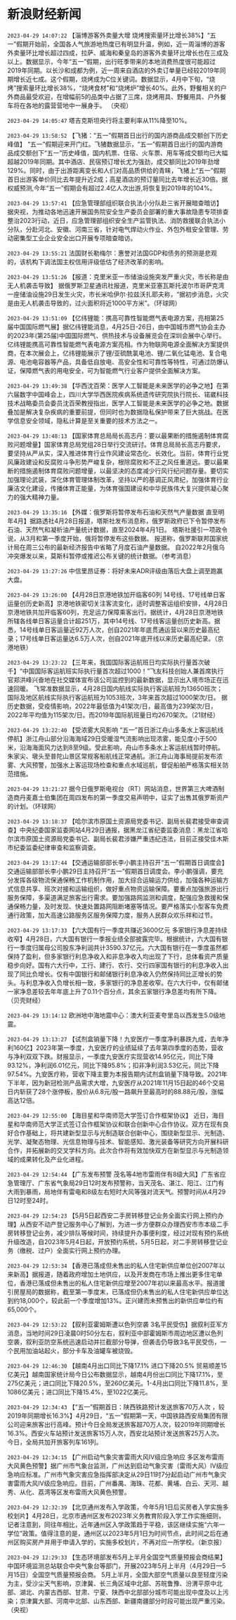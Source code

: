 # 新浪财经新闻
`2023-04-29 14:07:22` 【淄博游客外卖量大增 烧烤搜索量环比增长38%】“五一”假期开始前，全国各人气旅游地热度已有明显升温，例如，近一周淄博的游客外卖量环比增长超过四成，拉萨、威海和秦皇岛的游客外卖量环比增长也在三成及以上。数据显示，今年“五一”假期，出行旺季带来的本地消费热度很可能超过2019年同期。以长沙和成都为例，近一周来自酒店的外卖订单量已经较2019年同期增长近七成。这个假期，烧烤成为C位关键词。数据显示，4月中下旬，“烧烤”搜索量环比增长38%，“烧烤食材”和“烧烤炉”增长40%。此外，野餐相关的户外商品最受欢迎，在增幅前5的品类中占据了三席，烧烤用具、野餐用具、户外餐车将在各地的露营营地中一展身手。 （央视）

`2023-04-29 14:05:47` 塔吉克斯坦央行将主要利率从11%降至10%。

`2023-04-29 13:58:52` 【飞猪：“五一”假期首日出行的国内游商品成交额创下历史峰值】 “五一”假期迎来开门红。飞猪数据显示，“五一”假期首日出行的国内游商品成交额创下“五一”历史峰值，国内机票、住宿、火车票、用车等成交额均已大幅超越2019年同期。其中酒店、民宿预订增长尤为强劲，成交额同比2019年劲增129%。同时，由于出游距离变长和人们对高品质供给的青睐，飞猪上“五一”假期首日出游客单价同比去年提升近2成；高星酒店的预订量同比去年增长近30倍。据权威预测,今年“五一”假期会有超过2.4亿人次出游,将恢复到2019年的104%。

`2023-04-29 13:57:41` 【应急管理部组织联合执法小分队赴三省开展暗查暗访】 据央视，为推动各地迅速开展国务院安全生产委员会部署的重大事故隐患专项排查整治2023行动，近日，应急管理部组织安全生产监管执法、消防救援联合执法小分队，分赴河北、安徽、河南三省，针对电气焊动火作业、外包外租安全管理、劳动密集型工业企业安全出口开展专项暗查暗访。

`2023-04-29 13:55:21` 法国财长勒梅尔：惠誉对法国GDP和债务的预测是悲观的，该机构下调法国主权信用评级低估了经济改革的影响。

`2023-04-29 13:51:26` 【报道：克里米亚一市储油设施突发严重火灾，市长称是由无人机袭击导致】 据俄罗斯卫星通讯社报道，克里米亚塞瓦斯托波尔市哥萨克湾一座储油设施29日发生火灾，市长米哈伊尔·拉兹沃扎耶夫称，“据初步消息，火灾是由无人机袭击导致的，过火面积将近1000平方米”。（环球网）

`2023-04-29 13:51:09` 【亿纬锂能：携高可靠性智能燃气表电源方案，亮相第25届中国国际燃气展】据亿纬锂能消息，4月25日-26日，由中国城市燃气协会主办的2023年(第25届)中国国际燃气、供热技术与设备展览会在深圳会展中心举行。亿纬锂能携高可靠性智能燃气表电源方案亮相。作为物联网电源全面解决方案提供商，在本次展会上，亿纬锂能展示了锂/亚硫酰氯电池、锂/二氧化锰电池、复合电源、电池电容器等产品，具备低自放电、高安全性和可靠性等特性，可通过防爆认证，保障燃气表的用电安全，可为智能燃气行业客户提供全面解决方案。

`2023-04-29 13:49:38` 【华西沈百荣：医学人工智能是未来医学的必争之地】在第六届数字中国峰会上，四川大学华西医院疾病系统遗传研究院执行院长、锘崴科技技术战略委员会委员沈百荣教授指出，医学人工智能是未来医学的必争之地。数据叠加是解决复杂疾病的重要前提，但同时也为数据隐私保护带来了巨大挑战。在医学信息安全领域，隐私计算是至关重要的技术方法之一。

`2023-04-29 13:48:13` 【国家体育总局局长高志丹：要以最果断的措施遏制体育腐败问题增量】国家体育总局党组28日举行交流研讨。体育总局局长高志丹要求，要坚持从严从实，深入推进体育行业作风建设常态化、长效化。当前，体育行业党风廉政建设和反腐败斗争形势严峻复杂，根除腐败和不正之风任重道远。要以最果断的措施遏制体育腐败问题增量，以最坚决的态度减少行风行纪问题存量。要切实加强理论武装，深化体育管理体制改革，坚持以严的基调正风肃纪，加强体育行业廉洁文化建设，传播体育正能量，为体育强国建设和中华民族伟大复兴提供凝心聚力的强大精神力量。

`2023-04-29 13:35:16` 【外媒：俄罗斯将暂停发布石油和天然气产量数据 直至明年4月】据路透社4月28日报道，塔斯社发布消息称，俄罗斯政府已下令暂停发布石油、天然气和凝析油产量统计数据，直至2024年4月1日。 塔斯社援引一项政令说，从3月和第一季度开始，俄将暂停发布这些数据。 报道称，俄罗斯联邦国家统计局在周三公布的最新经济报告中省略了月度石油产量数据。 自2022年2月俄乌冲突爆发以来，莫斯科暂停或推迟公布关键的统计数据。（参考消息）

`2023-04-29 13:27:26` 中信里昂证券：将好未来ADR评级由落后大盘上调至跑赢大盘。

`2023-04-29 13:26:00` 【4月28日京港地铁加开临客60列 14号线、17号线单日客运量创历史新高】京港地铁密切关注客流变化，适时调整客运组织安排，4月28日京港地铁共加开临客60列，充足运力保障乘客出行。据统计，4月28日京港地铁所辖各线单日客运量合计超251万，其中14号线、17号线客运量创历史新高。据悉，14号线单日客运量近92万人次，创自2021年年底贯通运营以来历史最高纪录；17号线单日客运量达6.5万人次，创自2021年底开线以来历史最高纪录。（京港地铁）

`2023-04-29 13:23:22` 【三年来，我国国际客运航班日均实际执行量首次破千】“中国国际客运航班实际执行量首次超过1000！”飞友科技创始人兼首席执行官郑洪峰兴奋地在社交媒体宣布该公司监控到的最新数据，显示出入境市场正在迅速回暖。 飞常准数据显示，4月28日国内航线实际执行客运航班为13650班次；国际及地区航线实际执行客运航班为1053班次，3年来首次超过1000架次/日。 据历史数据，受疫情影响，2022年最低值为41架次/日，最高值为239架次/日，2022年平均值为115架次/日。而2019年国际航班量日均2670架次。（21财经）

`2023-04-29 13:22:40` 【受浓雾大风影响 “五一”首日浙江舟山多条水上客运航线停航】浙江舟山部分沿海海域29日受暖湿气流影响出现浓雾，能见度小于500米，沿海海面风力达到8至9级。受此影响，舟山市多条水上客运航线暂时停航。朱家尖、墩头至普陀山景区常规客船航线正常通航。浙江舟山海事局提前发布浓雾、大风预警，加强水上客运现场检查和重点水域巡航，督促船舶严格落实相关防范措施。

`2023-04-29 13:21:27` 据今日俄罗斯电视台（RT）网站消息，世界第三大啤酒制造商丹麦嘉士伯集团在周四发布的第一季度交易声明中，证实了出售其俄罗斯资产的计划。（环球网）

`2023-04-29 13:18:37` 【哈尔滨市原国土资源局党委书记、副局长裴君接受审查调查】中央纪委国家监委网站4月29日通报，据黑龙江省纪委监委消息：黑龙江省哈尔滨市原国土资源局党委书记、副局长裴君涉嫌严重违纪违法，目前正接受佳木斯市纪委监委纪律审查和监察调查。

`2023-04-29 13:17:44` 【交通运输部部长李小鹏主持召开“五一”假期首日调度会】交通运输部部长李小鹏29日主持召开“五一”假期首日调度会。李小鹏强调，要充分发挥各级物流保通保畅工作机制作用，加大综合运输运力供给，加强各种运输方式信息共享、班次对接和运输组织，做好重点物资运输保障。要重点加强旅游出行服务保障，多渠道满足旅客出行需求。要加强路网监测和调度，配强应急救援和保通保畅力量，及时发现、快速处置路网阻断堵塞等情况。要严格落实小型客车免费通行政策，加大高速公路服务区服务保障力度，服务人民群众欢乐祥和过节。

`2023-04-29 13:17:33` 【六大国有行一季度共赚近3600亿元 多家银行净息差持续收窄】4月28日，六大国有银行一季报业绩全部披露完毕。根据统计，六大国有银行一季度归属母公司股东净利润共计3590.37亿元。六大国有银行在一季度虽然都保持了盈利，但多家银行利息净收入和非息净收入均出现了下行，总体看资产质量稳步向好。国有六大行中，工行、建行、农行、交行四家国有银行的利息净收入出现了同比负增长。仅有中国银行和邮储银行利息净收入仍然保持同比正增长的势头。与利息净收入负增长相一致，多家银行的净息差收窄。在六大行中，仅有邮储一家净息差较去年年底上升了0.11个百分点，其余五家银行净息差均有所下降。（贝壳财经）

`2023-04-29 13:14:12` 欧洲地中海地震中心：澳大利亚麦夸里岛以西发生5.0级地震。

`2023-04-29 13:13:27` 【试剂盒销量下降！九安医疗一季度净利暴跌九成，去年净利160亿】2023年第一季度，九安医疗的业绩延续了去年第四季度的态势，营收与净利双双下跌。财报显示，一季度九安医疗实现营收14.95亿元，同比下降93.12%，净利润6.01亿元，同比下降95.8%；扣非净利润3.53亿元，同比下降97.54%。九安医疗称，营收下降主要为本报告期内试剂盒销量下降导致。2021年下半年，因为新冠检测产品需求大增，九安医疗从2021年11月15日起的46个交易日内斩获了28个涨停板，股价从6.8元/股一路飙升至最高时的88.88元/股，涨幅高达12倍。

`2023-04-29 12:55:00` 【海目星和华南师范大学签订合作框架协议】 近日，海目星和华南师范大学正式签订合作框架协议和联合创新中心合作协议。双方在现有良好合作基础上，将共建新型显示与光制造联合创新中心，围绕新型显示、光制造、光学、凝聚态物理、光信息物理与技术、智能感知、激光装备等研究方向开展科研合作，并拓展新的交叉学科方向。此次合作将有效加快双方在新型显示与光制造领域的成果转化及产业化进程。

`2023-04-29 12:54:44` 【广东发布预警 茂名等4地市雷雨伴有8级大风】广东省应急管理厅、广东省气象局29日12时发布预警称，当天茂名、湛江、阳江、江门有大雨到暴雨，局地伴有雷电和8级左右短时大风等强对流天气。预警时间从4月29日12时至24时。

`2023-04-29 12:54:23` 【5月5日起西安二手房转移登记业务全面实行网上预约办理】从西安不动产登记服务中心了解到，为进一步方便群众办理西安市市本级二手房转移登记业务，减少排队等候时间，持续提升办事便利度，经过对现有预约系统升级改造，自2023年5月4日起，开放预约系统，5月5日起，对二手房转移登记业务（缴税、过户）全面实行网上预约办理。

`2023-04-29 12:53:34` 【香港已落成但未售出的私人住宅新供应单位创2007年以来新高】据报道，随着政府增加土地供应，以及开发商在市场上推出更多住宅单位，香港已落成但未售出的私人住宅新供应增至2007年初以来最高水平。报道援引房屋局的数据称，截至第一季度末，已落成但仍未售出的私人住宅新供应单位达到约18,000个，较此前一个季度增加13%。正兴建而未预售出的新供应单位约有65,000个。

`2023-04-29 12:53:22` 【叙利亚霍姆斯遭以色列空袭 3名平民受伤】据叙利亚军方消息，当地时间29日凌晨0时50分左右，叙利亚中部霍姆斯市周边地区遭以色列空袭，叙利亚防空系统迅速启动并拦截部分导弹，但袭击仍导致3名平民受伤，一个民用加油站起火，部分卡车及油罐车被烧毁。

`2023-04-29 12:46:30` 【越南4月出口同比下降17.1% 进口下降20.5% 贸易顺差15亿美元】越南国家统计局今日公布数据显示，越南4月份出口同比下降17.1%，至275亿美元；进口同比下降20.5%，至260亿美元。1-4月出口同比下降11.8%，至1086亿美元；进口同比下降15.4%，至1022亿美元。

`2023-04-29 12:34:43` 【“五一”假期首日：陕西铁路预计发送旅客70万人次 ，较2019年同期增长16.3%】4月29日，“五一”假期第一天，中国铁路西安局集团有限公司迎来旅客出行高峰。预计今日全局发送旅客超70万人次，较2019年同期增长16.3%。西安火车站预计发送旅客15万人次，西安北站预计发送旅客25万人次。今日，全局共加开旅客列车161列。

`2023-04-29 12:34:15` 【广州启动气象灾害雷雨大风Ⅳ级应急响应 多区发布雷雨大风黄色预警】据广州市气象台监测，广州达到启动气象灾害（雷雨大风）Ⅳ级应急响应标准。广州市气象灾害应急指挥部决定从29日11时7分起启动广州市气象灾害雷雨大风Ⅳ级应急响应。目前，广州番禺、海珠、花都、黄埔、白云、天河、越秀、从化、荔湾等区发布雷雨大风黄色预警。

`2023-04-29 12:32:39` 【北京通州发布入学政策，今年5月1日后买房者入学实施多校划片】4月28日，北京市通州区发布2023年义务教育阶段入学工作实施细则，记者注意到，同往年相比，近年通州区入学政策趋于平稳，该区继续实施“六年一学位”政策。值得注意的是，通州区以2023年5月1日为时间节点，此时间之后在通州区购买房产并用于申请入学的，实施多校划片，不再对应一所学校。（新京报）

`2023-04-29 12:29:33` 【生态环境部发布5月上半月全国空气质量预报会商结果】中国环境监测总站联合中央气象台等部门，开展2023年5月上半月（4月29日—5月15日）全国空气质量预报会商。 5月上半月，全国大部空气质量以良至轻度污染为主，受沙尘天气影响，京津冀、长三角区域中北部、苏皖鲁豫、汾渭平原中北部、湖北、内蒙古西部、甘肃、宁夏、陕西中北部部分城市可能出现中度及以上污染；京津冀大部、河南中北部、山东西部、新疆南疆部分时段可能出现严重污染。（央视）

